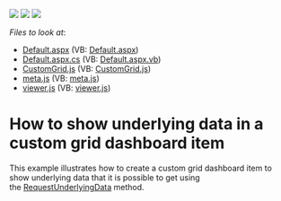 <!-- default badges list -->
![](https://img.shields.io/endpoint?url=https://codecentral.devexpress.com/api/v1/VersionRange/128580364/19.1.3%2B)
[![](https://img.shields.io/badge/Open_in_DevExpress_Support_Center-FF7200?style=flat-square&logo=DevExpress&logoColor=white)](https://supportcenter.devexpress.com/ticket/details/T524194)
[![](https://img.shields.io/badge/📖_How_to_use_DevExpress_Examples-e9f6fc?style=flat-square)](https://docs.devexpress.com/GeneralInformation/403183)
<!-- default badges end -->
<!-- default file list -->
*Files to look at*:

* [Default.aspx](./CS/Default.aspx) (VB: [Default.aspx](./VB/Default.aspx))
* [Default.aspx.cs](./CS/Default.aspx.cs) (VB: [Default.aspx.vb](./VB/Default.aspx.vb))
* [CustomGrid.js](./CS/Scripts/CustomDashboardGrid/CustomGrid.js) (VB: [CustomGrid.js](./VB/Scripts/CustomDashboardGrid/CustomGrid.js))
* [meta.js](./CS/Scripts/CustomDashboardGrid/meta.js) (VB: [meta.js](./VB/Scripts/CustomDashboardGrid/meta.js))
* [viewer.js](./CS/Scripts/CustomDashboardGrid/viewer.js) (VB: [viewer.js](./VB/Scripts/CustomDashboardGrid/viewer.js))
<!-- default file list end -->
# How to show underlying data in a custom grid dashboard item


This example illustrates how to create a custom grid dashboard item to show underlying data that it is possible to get using the <a href="https://documentation.devexpress.com/#Dashboard/DevExpressDashboardWebScriptsASPxClientDashboard_RequestUnderlyingDatatopic">RequestUnderlyingData</a> method.

<br/>


